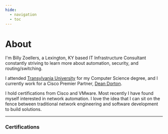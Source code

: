 ```yaml
---
hide:
  - navigation
  - toc
---
```


# About

I'm Billy Zoellers, a Lexington, KY based IT Infrastructure Consultant constantly striving to learn more about automation, security, and routing/switching.

I attended [Transylvania University](https://transy.edu) for my Computer Science degree, and I currently work for a Cisco Premier Partner, [Dean Dorton](https://deandorton.com).

I hold certifications from Cisco and VMware. Most recently I have found myself interested in network automation. I love the idea that I can sit on the fence between traditional network engineering and software development to build solutions.

<hr />
<h3>Certifications</h3>
<div data-iframe-width="160" data-iframe-height="270" data-share-badge-id="1f3dd430-7869-4f5c-b2be-caca29860a73" data-share-badge-host="https://www.credly.com"></div>

<div data-iframe-width="160" data-iframe-height="270" data-share-badge-id="81e89774-70e5-4643-96a5-07d36ea9085e" data-share-badge-host="https://www.credly.com"></div>

<div data-iframe-width="160" data-iframe-height="270" data-share-badge-id="2ebee473-7bef-48b0-8e21-471841566540" data-share-badge-host="https://www.credly.com"></div>

<div data-iframe-width="160" data-iframe-height="270" data-share-badge-id="d4596bae-bc04-42d6-a180-86f08460222a" data-share-badge-host="https://www.credly.com"></div>

<div data-iframe-width="160" data-iframe-height="270" data-share-badge-id="22a4b820-4905-49a6-8b82-a5c5446f5f2a" data-share-badge-host="https://www.credly.com"></div>
    
<script type="text/javascript" async src="//cdn.credly.com/assets/utilities/embed.js"></script>